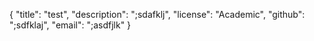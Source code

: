 {
	"title": "test",
	"description": ";sdafklj",
	"license": "Academic",
	"github": ";sdfklaj",
	"email": ";asdfjlk"
}